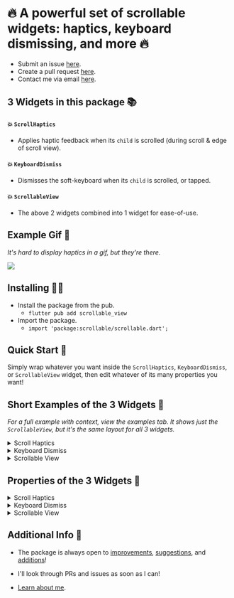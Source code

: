 # 🔥 A powerful set of scrollable widgets: haptics, keyboard dismissing, and more 🔥

- Submit an issue [here](https://github.com/mattrltrent/scrollable/issues).
- Create a pull request [here](https://github.com/mattrltrent/scrollable/pulls).
- Contact me via email [here](mailto:me@matthewtrent.me).

## 3 Widgets in this package 📚

#### 💥 `ScrollHaptics`

- Applies haptic feedback when its `child` is scrolled (during scroll & edge of scroll view).

#### 💥 `KeyboardDismiss`

- Dismisses the soft-keyboard when its `child` is scrolled, or tapped.

#### 💥 `ScrollableView`

- The above 2 widgets combined into 1 widget for ease-of-use.

## Example Gif 📸

_It's hard to display haptics in a gif, but they're there._

<img src="https://github.com/mattrltrent/scrollable/blob/main/resources/example.gif?raw=true" style="display: inline"/>

## Installing 🧑‍🏫

- Install the package from the pub.
  - `flutter pub add scrollable_view`
- Import the package.
  - `import 'package:scrollable/scrollable.dart';`

## Quick Start 💨

Simply wrap whatever you want inside the `ScrollHaptics`, `KeyboardDismiss`, or `ScrollableView` widget, then edit whatever of its many properties you want!

## Short Examples of the 3 Widgets 📜

_For a full example with context, view the examples tab. It shows just the `ScrollableView`, but it's the same layout for all 3 widgets._

<details>
<summary>Scroll Haptics</summary>

## **`ScrollHaptics`**

```dart
ScrollHaptics(
        // <Assorted Properties Here>
        child: SingleChildScrollView(
          child: Column(
            children: [
              Container(height: 100, width: 100, color: Colors.redAccent),
              Container(height: 100, width: 100, color: Colors.blue),
              Container(height: 100, width: 100, color: Colors.purple),
            ],
          ),
        ),
      );
```

</details>

<details>
<summary>Keyboard Dismiss</summary>

## **`KeyboardDismiss`**

```dart
KeyboardDismiss(
        child: SingleChildScrollView(
          child: Column(
            children: [
              Container(height: 100, width: 100, color: Colors.redAccent),
              Container(height: 100, width: 100, color: Colors.blue),
              Container(height: 100, width: 100, color: Colors.purple),
            ],
          ),
        ),
      );
```

</details>

<details>
<summary>Scrollable View</summary>

## **`ScrollableView`**

```dart
ScrollableView(
        controller: ScrollController(),
        child: SingleChildScrollView(
          child: Column(
            children: [
              Container(height: 100, width: 100, color: Colors.redAccent),
              Container(height: 100, width: 100, color: Colors.blue),
              Container(height: 100, width: 100, color: Colors.purple),
            ],
          ),
        ),
      );
```

</details>

## Properties of the 3 Widgets 📜

<details>
<summary>Scroll Haptics</summary>

## **`ScrollHaptics`**

**Highly reccomended to use `ClampingScrollPhysics` for the physics of whatever scrollable you're wrapping, as it works best with haptics.**

- `child` (required): This widget's child.
- `bubbleUpScrollNotifications`: Whether the widget should bubble up scroll notifications, or block them.
- `heavyHapticsAtEdgeEnabled`: When a scroll reaches the edge, if there should be a haptic effect emitted.
- `hapticEffectAtEdge`: Which kind of haptic effect should be emitted when the scroll edge is reached?
- `hapticEffectDuringScroll`: Which kind of haptic effect should be emitted during the scroll.
- `distancebetweenHapticEffectsDuringScroll`: The distance, in pixels, that should be scrolled before emitting a new haptic scroll effect.
</details>

<details>
<summary>Keyboard Dismiss</summary>

## **`Keyboard Dismiss`**

- `child` (required): This widget's child.
- `bubbleUpScrollNotifications`: Whether the widget should bubble up scroll notifications, or block them.
- `closeKeyboardOnTap`: If the keyboard should also be closed just on the widget being tapped.
</details>

<details>
<summary>Scrollable View</summary>

## **`ScrollableView`**

- `child` (required): This widget's child.
- `controller` (required): A `ScrollController` to manage the scrolling of the widget.
- `bubbleUpScrollNotifications`: Whether the widget should bubble up scroll notifications, or block them.
- `closeKeyboardOnScroll`: Whether the keyboard should be automatically closed on the widget being scrolled.
- `closeKeyboardOnTap`: If the keyboard should also be closed just on the widget being tapped.
- `physics`: Physics of the scroll view. **Highly reccomended to use `ClampingScrollPhysics` as it works best with haptics.**
- `scrollDirection`: Direction of the scroll.
- `inlineBottomOrRightPadding`: Inline padding of the scroll view. This is a clean substitute to having to add `SizedBox` widgets inside your scroll view. For the bottom (if vertical) or right (if horizontal) of the scroll view.
- `inlineTopOrLeftPadding`: Inline padding of the scroll view. This is a clean substitute to having to add `SizedBox` widgets inside your scroll view. For the top (if vertical) or left (if horizontal) of the scroll view.
- `padding`: Outer padding of the widget.
- `hapticsEnabled`: If haptics should be enabled.
- `distancebetweenHapticEffectsDuringScroll`: The distance, in pixels, that should be scrolled before emitting a new haptic scroll effect.
- `heavyHapticsAtEdgeEnabled`: If the haptics when the edge of the scroll is reached should be enabled or not.
- `hapticEffectAtEdge`: Which kind of haptic effect should be emitted when the scroll edge is reached?
- `hapticEffectDuringScroll`: Which kind of haptic effect should be emitted during the scroll.
- `primary`: Whether this is the primary scroll view associated with the parent `PrimaryScrollController`.
- `dragStartBehavior`: Determines the way that drag start behavior is handled.
- `restorationId`: Restoration ID to save and restore the scroll offset of the scrollable.
- `reverse`: Whether the scroll view scrolls in the reading direction.
</details>

## Additional Info 📣

- The package is always open to [improvements](https://github.com/mattrltrent/scrollable/issues), [suggestions](mailto:me@matthewtrent.me), and [additions](https://github.com/mattrltrent/scrollable/pulls)!

- I'll look through PRs and issues as soon as I can!

- [Learn about me](me@matthewtrent.me).
